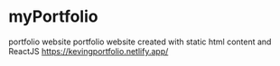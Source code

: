 # myPortfolio
portfolio website
portfolio website created with static html content and ReactJS
https://kevingportfolio.netlify.app/
